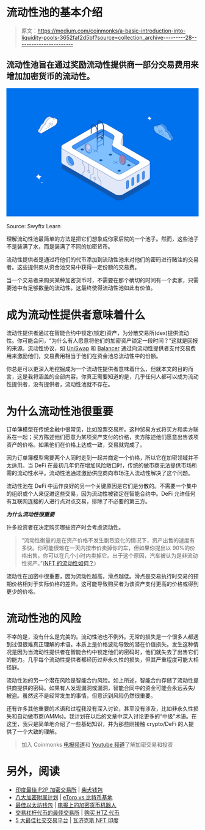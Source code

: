# 流动性池的基本介绍

> 原文：<https://medium.com/coinmonks/a-basic-introduction-into-liquidity-pools-3652faf2d5bf?source=collection_archive---------28----------------------->

## 流动性池旨在通过奖励流动性提供商一部分交易费用来增加加密货币的流动性。

![](img/af996365e906b2eb071b3e85e7498685.png)

Source: Swyftx Learn

理解流动性池最简单的方法是把它们想象成你家后院的一个池子。然而，这些池子不是装满了水，而是装满了不同的加密货币。

流动性提供者是通过将他们的代币添加到流动性池来对他们的密码进行赌注的交易者。这些提供商从资金池交易中获得一定份额的交易费。

当一个交易者来购买某种加密货币时，不需要在那个确切的时间有一个卖家，只需要池中有足够数量的流动性。这最终使得流动性池如此有价值。

# 成为流动性提供者意味着什么

流动性提供者通过在智能合约中锁定(锁定)资产，为分散交易所(dex)提供流动性。你可能会问，“为什么有人愿意将他们的加密资产锁定一段时间？”这就是回报的来源。流动性协议，如 [UniSwap](https://uniswap.org/) 和 [Balancer](https://app.balancer.fi/#/) 通过向流动性提供者支付交易费用来激励他们，交易费用相当于他们在资金池总流动性中的份额。

你总是可以更深入地挖掘成为一个流动性提供者意味着什么，但就本文的目的而言，这是我将涵盖的全部内容。你真正需要知道的是，几乎任何人都可以成为流动性提供者，没有提供者，流动性池就不存在。

# 为什么流动性池很重要

订单簿模型在传统金融中很常见，比如股票交易所。这种贸易方式将买方和卖方联系在一起；买方陈述他们愿意为某项资产支付的价格，卖方陈述他们愿意出售该项资产的价格。如果他们在价格上达成一致，交易就完成了。

因为订单簿模型需要两个人同时走到一起并商定一个价格，所以它在加密领域并不太适用。当 DeFi 在最初几年仍在增加风险敞口时，传统的做市商无法提供市场所需的流动性水平。流动性池通过激励供应商向市场注入流动性解决了这个问题。

流动性池在 DeFi 中运作良好的另一个关键原因是它们是分散的。不需要一个集中的组织或个人来促进这些交易，因为流动性被锁定在智能合约中。DeFi 允许任何有互联网连接的人进行点对点交易，排除了不必要的第三方。

***为什么流动性很重要***

许多投资者在决定购买哪些资产时会考虑流动性。

> “流动性衡量的是在资产价格不发生剧烈变化的情况下，资产出售的速度有多快。你可能很难在一天内按市价卖掉你的车，但如果你提出以 90%的价格出售，你可以在几个小时内卖掉它。出于这个原因，汽车被认为是非流动性资产。”([NFT 的流动性如何？](https://blog.cryptostars.is/how-liquid-is-an-nft-a9a1d8e617a4))

流动性在加密中很重要，因为流动性越高，滑点越低。滑点是交易执行时交易的预期价格相对于实际价格的差异。这可能导致购买者为该资产支付更高的价格或得到更少的价格。

# 流动性池的风险

不幸的是，没有什么是完美的。流动性池也不例外。无常的损失是一个很多人都遇到过但很难真正理解的术语。本质上是价格波动导致的潜在价值损失。发生这种情况是因为当流动性提供者在智能合约中锁定他们的密码时，他们就失去了出售它们的能力。几乎每个流动性提供者都经历过非永久性的损失，但其严重程度可能大相径庭。

流动性池的另一个潜在风险是智能合约风险。如上所述，智能合约存储了流动性提供商提供的密码。如果有人发现漏洞或漏洞，智能合同中的资金可能会永远丢失/被盗。虽然这不是经常发生的事情，但意识到风险仍然很重要。

还有许多其他重要的术语和过程我没有深入讨论，甚至没有涉及，比如非永久性损失和自动做市商(AMMs)。我计划在以后的文章中深入讨论更多的“中级”术语。在这里，我只是简单地介绍了一些基础知识，并为那些刚接触 crypto/DeFi 的人提供了一个大致的理解。

> 加入 Coinmonks [电报频道](https://t.me/coincodecap)和 [Youtube 频道](https://www.youtube.com/c/coinmonks/videos)了解加密交易和投资

# 另外，阅读

*   [印度最佳 P2P 加密交易所](https://coincodecap.com/p2p-crypto-exchanges-in-india) | [柴犬钱包](https://coincodecap.com/baby-shiba-inu-wallets)
*   [八大加密附属计划](https://coincodecap.com/crypto-affiliate-programs) | [eToro vs 比特币基地](https://coincodecap.com/etoro-vs-coinbase)
*   [最佳以太坊钱包](https://coincodecap.com/best-ethereum-wallets) | [电报上的加密货币机器人](https://coincodecap.com/telegram-crypto-bots)
*   [交易杠杆代币的最佳交易所](https://coincodecap.com/leveraged-token-exchanges) | [购买 HTZ 代币](https://coincodecap.com/how-to-buy-htz-token)
*   [5 大最佳社交交易平台](https://coincodecap.com/best-social-trading-platforms) | [瓦济克斯 NFT 印度](https://coincodecap.com/wazirx-nft-india)